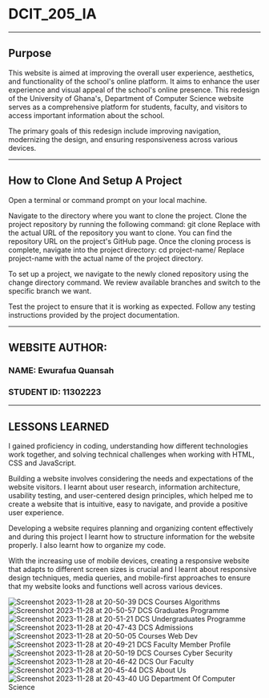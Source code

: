 # DCIT_205_IA

----------------------------------------------

<h2>Purpose</h2>
<p>This website is aimed at improving the overall user experience, aesthetics, and functionality of the school's online platform. It aims to enhance the user experience and visual appeal of the school's online presence. This redesign of the University of Ghana's, Department of Computer Science website serves as a comprehensive platform for students, faculty, and visitors to access important information about the school.</p>
<p>The primary goals of this redesign include improving navigation, modernizing the design, and ensuring responsiveness across various devices.</p>

----------------------------------------------

<h2>How to Clone And Setup A Project </h2>
<p>Open a terminal or command prompt on your local machine.</p>
Navigate to the directory where you want to clone the project.
Clone the project repository by running the following command:
     git clone <repository_url>
      Replace <repository_url> with the actual URL of the repository you want to clone. You can find the repository URL on the project's GitHub page.
      Once the cloning process is complete, navigate into the project directory:
     cd project-name/
      Replace project-name with the actual name of the project directory.
<p>To set up a project, we navigate to the newly cloned repository using the change directory command. We review available branches and switch to the specific branch we want.</p>
Test the project to ensure that it is working as expected. Follow any testing instructions provided by the project documentation.</p>
</p>

----------------------------------------------

<h2>WEBSITE AUTHOR:</h2>
<h3>NAME: Ewurafua Quansah</h3>
<h3>STUDENT ID: 11302223</h3>

----------------------------------------------

<h2>LESSONS LEARNED</h2>
<p>I gained proficiency in coding, understanding how different technologies work together, and solving technical challenges when working with HTML, CSS and JavaScript.

Building a website involves considering the needs and expectations of the website visitors. I learnt about user research, information architecture, usability testing, and user-centered design principles, which helped me to create a website that is intuitive, easy to navigate, and provide a positive user experience.

Developing a website requires planning and organizing content effectively and during this project I learnt how to structure information for the website properly. I also learnt how to organize my code.

With the increasing use of mobile devices, creating a responsive website that adapts to different screen sizes is crucial and I learnt about responsive design techniques, media queries, and mobile-first approaches to ensure that my website looks and functions well across various devices.</p>
![Screenshot 2023-11-28 at 20-50-39 DCS Courses Algorithms](https://github.com/ewurafuaa-aa/11302223_DCIT-205/assets/150964567/5b7ea323-dcd5-4b76-a172-50ad0928ad7f)
![Screenshot 2023-11-28 at 20-50-57 DCS Graduates Programme](https://github.com/ewurafuaa-aa/11302223_DCIT-205/assets/150964567/03656fe1-0219-4b95-a889-b19a0961ec46)
![Screenshot 2023-11-28 at 20-51-21 DCS Undergraduates Programme](https://github.com/ewurafuaa-aa/11302223_DCIT-205/assets/150964567/2a0cc8c3-2ed7-4786-81a3-cd572bf43871)
![Screenshot 2023-11-28 at 20-47-43 DCS Admissions](https://github.com/ewurafuaa-aa/11302223_DCIT-205/assets/150964567/a3c2f679-6b76-472d-8362-16c087f75268)
![Screenshot 2023-11-28 at 20-50-05 Courses Web Dev](https://github.com/ewurafuaa-aa/11302223_DCIT-205/assets/150964567/89f8b511-4827-440a-a57d-b504f09ab589)
![Screenshot 2023-11-28 at 20-49-21 DCS Faculty Member Profile](https://github.com/ewurafuaa-aa/11302223_DCIT-205/assets/150964567/bfe22bfa-3a86-4daa-963a-6d089843e344)
![Screenshot 2023-11-28 at 20-50-19 DCS Courses Cyber Security](https://github.com/ewurafuaa-aa/11302223_DCIT-205/assets/150964567/c9395934-7fff-46d3-9497-09a89ada5118)
![Screenshot 2023-11-28 at 20-46-42 DCS Our Faculty](https://github.com/ewurafuaa-aa/11302223_DCIT-205/assets/150964567/7870c790-ee3f-4a90-9d73-856e8f3f77d1)
![Screenshot 2023-11-28 at 20-45-44 DCS About Us](https://github.com/ewurafuaa-aa/11302223_DCIT-205/assets/150964567/d351786a-6ca4-483c-9a94-ed5d553b8fd0)
![Screenshot 2023-11-28 at 20-43-40 UG Department Of Computer Science](https://github.com/ewurafuaa-aa/11302223_DCIT-205/assets/150964567/f7cccca1-fe56-44d2-a6a3-0e9f1ce29940)









